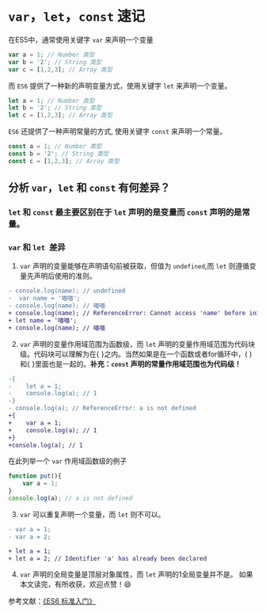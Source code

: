 # `var`，`let`，`const` 速记
在ES5中，通常使用关键字 `var` 来声明一个变量
```js
var a = 1; // Number 类型
var b = '2'; // String 类型
var c = [1,2,3]; // Array 类型
``` 

而 `ES6` 提供了一种新的声明变量方式，使用关键字 `let` 来声明一个变量。
```js
let a = 1; // Number 类型
let b = '2'; // String 类型
let c = [1,2,3]; // Array 类型
```

`ES6` 还提供了一种声明常量的方式, 使用关键字 `const` 来声明一个常量。
```js
const a = 1; // Number 类型
const b = '2'; // String 类型
const c = [1,2,3]; // Array 类型
```

## 分析 `var`，`let` 和 `const` 有何差异？
### `let` 和 `const` 最主要区别在于 `let` 声明的是变量而 `const` 声明的是常量。

### `var` 和 `let `差异
1. `var` 声明的变量能够在声明语句前被获取，但值为 `undefined`,而 `let` 则遵循变量先声明后使用的准则。
```diff
- console.log(name); // undefined
-  var name = '喵喵';
- console.log(name); // 喵喵
+ console.log(name); // ReferenceError: Cannot access 'name' before initialization
+ let name = '喵喵';
+ console.log(name); // 喵喵 
```
2. `var` 声明的变量作用域范围为函数级，而 `let` 声明的变量作用域范围为代码块级。代码块可以理解为在{ }之内。当然如果是在一个函数或者for循环中，( )和{ }里面也是一起的。**补充：`const` 声明的常量作用域范围也为代码级！**
```diff
-{
-    let a = 1;
-    console.log(a); // 1
-}
- console.log(a); // ReferenceError: a is not defined
+{
+    var a = 1;
+    console.log(a); // 1
+}
+console.log(a); // 1
```
在此列举一个 `var` 作用域函数级的例子
```js
function put(){
    var a = 1;
}
console.log(a); // a is not defined
```

3. `var` 可以重复声明一个变量，而 `let` 则不可以。
```diff
- var a = 1;
- var a = 2;

+ let a = 1;
+ let a = 2; // Identifier 'a' has already been declared
``` 

4. `var` 声明的全局变量是顶层对象属性，而 `let` 声明的1全局变量并不是。
如果本文读完，有所收获，欢迎点赞！😄

参考文献：[《ES6 标准入门》](https://es6.ruanyifeng.com/#docs/let)